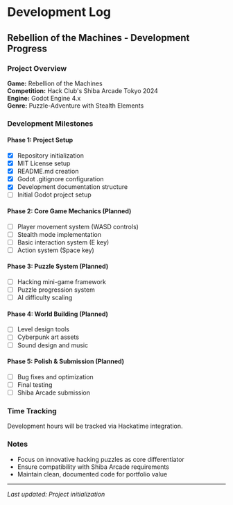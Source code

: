 # Development Log

## Rebellion of the Machines - Development Progress

### Project Overview
**Game:** Rebellion of the Machines  
**Competition:** Hack Club's Shiba Arcade Tokyo 2024  
**Engine:** Godot Engine 4.x  
**Genre:** Puzzle-Adventure with Stealth Elements  

### Development Milestones

#### Phase 1: Project Setup
- [x] Repository initialization
- [x] MIT License setup
- [x] README.md creation
- [x] Godot .gitignore configuration
- [x] Development documentation structure
- [ ] Initial Godot project setup

#### Phase 2: Core Game Mechanics (Planned)
- [ ] Player movement system (WASD controls)
- [ ] Stealth mode implementation
- [ ] Basic interaction system (E key)
- [ ] Action system (Space key)

#### Phase 3: Puzzle System (Planned)
- [ ] Hacking mini-game framework
- [ ] Puzzle progression system
- [ ] AI difficulty scaling

#### Phase 4: World Building (Planned)
- [ ] Level design tools
- [ ] Cyberpunk art assets
- [ ] Sound design and music

#### Phase 5: Polish & Submission (Planned)
- [ ] Bug fixes and optimization
- [ ] Final testing
- [ ] Shiba Arcade submission

### Time Tracking
Development hours will be tracked via Hackatime integration.

### Notes
- Focus on innovative hacking puzzles as core differentiator
- Ensure compatibility with Shiba Arcade requirements
- Maintain clean, documented code for portfolio value

---
*Last updated: Project initialization*